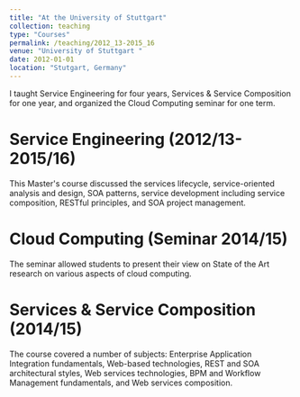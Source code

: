 ```yaml
---
title: "At the University of Stuttgart"
collection: teaching
type: "Courses"
permalink: /teaching/2012_13-2015_16
venue: "University of Stuttgart "
date: 2012-01-01
location: "Stutgart, Germany"
---
```


I taught Service Engineering for four years, Services & Service Composition for one year, and organized the Cloud Computing seminar for one term.

Service Engineering (2012/13-2015/16)
=====================================

This Master's course discussed the services lifecycle, service-oriented analysis and design, SOA patterns, service development including service composition, RESTful principles, and SOA project management. 

Cloud Computing (Seminar 2014/15)
=================================

The seminar allowed students to present their view on State of the Art research on various aspects of cloud computing.

Services & Service Composition (2014/15)
========================================

The course covered a number of subjects: Enterprise Application Integration fundamentals, Web-based technologies, REST and SOA architectural styles, Web services technologies, BPM and Workflow Management fundamentals, and Web services composition.